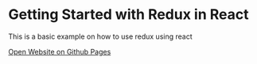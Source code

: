 # Getting Started with Redux in React

This is a basic example on how to use redux using react

[Open Website on Github Pages](https://dennyscode.github.io/react-redux-crud-tutorial/ "Example Redux in React")
